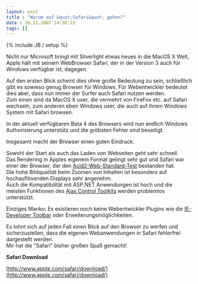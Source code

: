```yaml
---
layout: post
title : "Warum auf &quot;Safari&quot; gehen?"
date : 20.11.2007 14:30:15
tags: []
---
```

{% include JB / setup %}

Nicht nur Microsoft bringt mit Silverlight etwas neues in die MacOS X Welt, Apple hält mit seinem WebBrowser Safari, der in der Version 3 auch für Windows verfügbar ist, dagegen.

Auf den ersten Blick scheint dies ohne große Bedeutung zu sein, schließlich gibt es sowieso genug Browser für Windows. Für Webentwickler bedeutet dies aber, dass nun immer der Surfer auch Safari nutzen werden.  
Zum einen sind da MacOS X user, die vermehrt von FireFox etc. auf Safari wechseln, zum anderen eben Windows user, die auch auf ihrem Windows System mit Safari browsen.

In der aktuell verfügbaren Beta 4 des Browsers wird nun endlich Windows Authorisierung unterstütz und die gröbsten Fehler sind beseitigt.

Insgesamt macht der Browser einen guten Eindruck.

Sowohl der Start als auch das Laden von Webseiten geht sehr schnell.  
Das Rendering in Apples eigenem Format gelingt sehr gut und Safari war einer der Browser, der den [Acid2-Web-Standard-Test](http://www.webstandards.org/action/acid2/) bestanden hat.  
Die hohe Bildqualität beim Zoomen von Inhalten ist besonders auf hochauflösenden Displays sehr angenehm.  
Auch die Kompatibilität mit ASP.NET Anwendungen ist hoch und die meisten Funktionen des [Ajax Control Toolkits](http://www.asp.net/ajax/ajaxcontroltoolkit/samples/) werden problemlos unterstützt.

Einziges Manko: Es existieren noch keine Webentwickler Plugins wie die [IE-Developer Toolbar](http://www.microsoft.com/downloads/details.aspx?familyid=e59c3964-672d-4511-bb3e-2d5e1db91038&displaylang=en) oder Erweiterungsmöglichkeiten.

Es lohnt sich auf jeden Fall einen Blick auf den Browser zu werfen und sicherzustellen, dass die eigenen Webanwendungen in Safari fehlerfrei dargestellt werden.  
Mir hat die "Safari" bisher großen Spaß gemacht!

**Safari Download**

[http://www.apple.com/safari/download/](http://www.apple.com/safari/download/)
